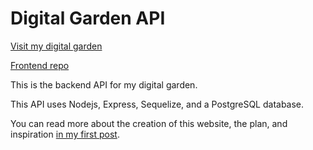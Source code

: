 # Digital Garden API

[Visit my digital garden](https://garden.alliecaton.com)

[Frontend repo](https://github.com/alliecaton/digital-garden/tree/main)

This is the backend API for my digital garden.

This API uses Nodejs, Express, Sequelize, and a PostgreSQL database.

You can read more about the creation of this website, the plan, and inspiration [in my first post](https://garden.alliecaton.com/posts/3).

